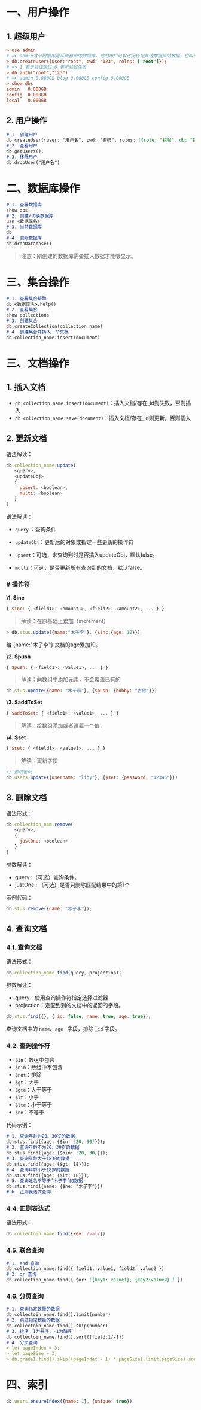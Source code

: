 # 一、用户操作

## 1. 超级用户

```ini
> use admin
# => admin这个数据库是系统自带的数据库，他的用户可以访问任何其他数据库的数据，也叫做超级管理员
> db.createUser({user:"root", pwd: "123", roles: ["root"]});
# => 1 表示验证通过 0 表示验证失败
> db.auth("root","123") 
# => admin 0.000GB blog 0.000GB config 0.000GB
> show dbs 
admin   0.000GB
config  0.000GB
local   0.000GB
```

## 2. 用户操作

```markdown
# 1. 创建用户
db.createUser({user: "用户名", pwd: "密码", roles: [{role: "权限", db: "数据库"}]})
# 2. 查看用户
db.getUsers();
# 3. 移除用户
db.dropUser("用户名")
```

# 二、数据库操作

```markdown
# 1. 查看数据库
show dbs
# 2. 创建/切换数据库
use <数据库名>
# 3. 当前数据库
db
# 4. 删除数据库
db.dropDatabase()
```

> 注意：刚创建的数据库需要插入数据才能够显示。

# 三、集合操作

```markdown
# 1. 查看集合帮助
db.<数据库名>.help()
# 2. 查看集合
show collections
# 3. 创建集合
db.createCollection(collection_name)
# 4. 创建集合并插入一个文档
db.collection_name.insert(document)
```

# 三、文档操作

## 1. 插入文档

- `db.collection_name.insert(document)`：插入文档/存在_id则失败，否则插入
- `db.collection_name.save(document)`：插入文档/存在_id则更新，否则插入

## 2. 更新文档

语法解读：

```js
db.collection_name.update(
   <query>,
   <updateObj>,
   {
     upsert: <boolean>,
     multi: <boolean>
   }
)
```

语法解读：

- `query` ：查询条件

- `updateObj`：更新后的对象或指定一些更新的操作符

- `upsert`：可选，未查询到时是否插入updateObj，默认false。

- `multi`：可选，是否更新所有查询到的文档，默认false。

### # 操作符

**\1. $inc**

```js
{ $inc: { <field1>: <amount1>, <field2>: <amount2>, ... } }
```

> 解读：在原基础上累加（increment）

```js
> db.stus.update({name:"木子李"}, {$inc:{age: 10}})
```

给 {name:"木子李"} 文档的age累加10。

**\2. $push**

```js
{ $push: { <field1>: <value1>, ... } }
```

> 解读：向数组中添加元素，不会覆盖已有的

```js
db.stus.update({name: "木子李"}, {$push: {hobby: "吉他"}})
```

**\3. $addToSet**

```js
{ $addToSet: { <field1>: <value1>, ... } }
```

> 解读：给数组添加或者设置一个值，

**\4. $set**

```js
{ $set: { <field1>: <value1>, ... } }
```

> 解读：更新字段

```js
// 修改密码
db.users.update({username: "lihy"}, {$set: {password: "12345"}})
```

## 3. 删除文档

语法形式：

```js
db.collection_nam.remove(
   <query>,
   {
     justOne: <boolean>
   }
)
```

参数解读：

- query :（可选）查询条件。
- justOne : （可选）是否只删除匹配结果中的第1个

示例代码：

```js
db.stus.remove({name: "木子李"});
```

## 4. 查询文档

### 4.1. 查询文档

语法形式：

```js
db.collection_name.find(query, projection)；
```

参数解读：

- query：使用查询操作符指定选择过滤器 
- projection：定配到到的文档中的返回的字段。

```js
db.stus.find({}, {_id: false, name: true, age: true});
```

查询文档中的 `name`、`age ` 字段，排除 `_id` 字段。

### 4.2. 查询操作符

- `$in`：数组中包含
- `$nin`：数组中不包含
- `$not`：排除
- `$gt`：大于
- `$gte`：大于等于
- `$lt`：小于
- `$lte`：小于等于
- `$ne`：不等于

代码示例：

```markdown
# 1. 查询年龄为20、30岁的数据
db.stus.find({age: {$in: [20, 30]}});
# 2. 查询年龄不为20、30岁的数据
db.stus.find({age: {$nin: [20, 30]}});
# 3. 查询年龄大于18岁的数据
db.stus.find({age: {$gt: 18}});
# 4. 查询年龄小于18岁的数据
db.stus.find({age: {$lt: 18}});
# 5. 查询姓名不等于‘木子李’的数据
db.stus.find({name: {$ne: "木子李"}})
# 6. 正则表达式查询
```

### 4.4. 正则表达式

语法形式：

```js
db.collectoin_name.find({key: /val/})
```

### 4.5. 联合查询

```markdown
# 1. and 查询
db.collection_name.find({ field1: value1, field2: value2 })
# 2. or 查询
db.collection_name.find({ $or: [{key1: value1}, {key2:value2} ] })
```

### 4.6. 分页查询

```markdown
# 1. 查询指定数量的数据
db.collectoin_name.find().limit(number)
# 2. 跳过指定数量的数据
db.collectoin_name.find().skip(number)
# 3. 排序：1为升序，-1为降序
db.collectoin_name.find().sort({field:1/-1})
# 4. 分页查询
> let pageIndex = 3;
> let pageSize = 3;
> db.grade1.find().skip((pageIndex - 1) * pageSize).limit(pageSize).sort({username: 1});
```

# 四、索引

```js
db.users.ensureIndex({name: 1}, {unique: true})
```







